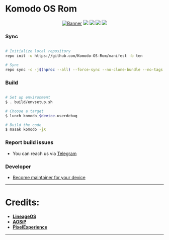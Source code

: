 # Komodo OS Rom #
<p align="center">
<a href="https://imgur.com/8RoBGQS"><img src="https://i.imgur.com/8RoBGQS.png" title="Banner"/></a>
<a href="https://sourceforge.net/p/komodos-rom/"><img src="https://img.shields.io/sourceforge/dm/komodos-rom.svg?color=red&label=Komodo%20OS%20Downloads&style=popout-square&labelColor=121217&logo=openSUSE"></a>
<a href="https://jenkins.komodo-os.my.id/job/komodo-release"><img src="https://jenkins.komodo-os.my.id/job/komodo-release/badge/icon?style=flat-square&subject=Build%20Jenkins"></a>
<a href="https://crowdin.com/project/komodo-os-rom"><img src="https://badges.crowdin.net/komodo-os-rom/localized.svg"></a>
<a href="https://t.me/KomodOSRom"><img src="https://img.shields.io/badge/Telegram-Chat-blue?style=popout-square"></a>
</p>

### Sync ###

```bash

# Initialize local repository
repo init -u https://github.com/Komodo-OS-Rom/manifest -b ten

# Sync
repo sync -c -j$(nproc --all) --force-sync --no-clone-bundle --no-tags
```

### Build ###

```bash

# Set up environment
$ . build/envsetup.sh

# Choose a target
$ lunch komodo_$device-userdebug

# Build the code
$ masak komodo -jX
```
### Report build issues ###
- You can reach us via [Telegram](https://t.me/KomodOSGroup)

### Developer ###

- [Become maintainer for your device](https://github.com/Komodo-OS-Rom/manifest/wiki/Maintainers-Requirements)

---------------------------------------------------------------------------------------
 Credits:
 =======

 * [**LineageOS**](https://github.com/LineageOS)
 * [**AOSiP**](https://github.com/AOSiP)
 * [**PixelExperience**](https://github.com/PixelExperience)

---------------------------------------------------------------------------------------
